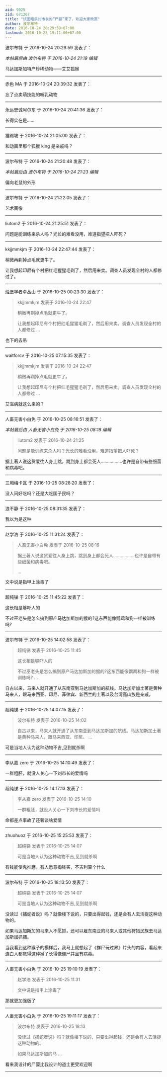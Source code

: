 ```yaml
---
aid: 9025
zid: 671267
title: "试图暗杀刘市长的“尸婴”来了，欢迎大家欣赏"
author: 波尔布特
date: 2016-10-24 20:29:59+07:00
lastmod: 2016-10-25 19:11:00+07:00
---
```


波尔布特 于 2016-10-24 20:29:59 发表了：

_本帖最后由 波尔布特 于 2016-10-24 21:19 编辑_

马达加斯加特产珍稀动物——艾艾狐猴

---

赤色 MA 于 2016-10-24 20:39:32 发表了：

忘了点卖萌技能的哺乳动物

---

永远忠诚阿尔东 于 2016-10-24 20:41:36 发表了：

长得实在是……

---

猫踢坡 于 2016-10-24 21:05:00 发表了：

和动画里那个狐猴 king 是亲戚吗？

---

波尔布特 于 2016-10-24 21:20:48 发表了：

_本帖最后由 波尔布特 于 2016-10-24 21:23 编辑_

偏向老鼠的外形

---

波尔布特 于 2016-10-24 21:22:05 发表了：

艺术画像

---

liutom2 于 2016-10-24 21:25:51 发表了：

问题是能训练来杀人吗？光长的难看没用，难道指望把人吓死？

---

kkjjmmkjm 于 2016-10-24 22:47:44 发表了：

稍微再剃掉点毛就更牛了。

让我想起印尼有个村把红毛猩猩毛剃了，然后用来卖。调查人员发现全村的人都修过了。

---

烛堡学者卓丛山 于 2016-10-25 00:23:30 发表了：

> kkjjmmkjm 发表于 2016-10-24 22:47
>
> 稍微再剃掉点毛就更牛了。
>
> 让我想起印尼有个村把红毛猩猩毛剃了，然后用来卖。调查人员发现全村的人都修过 ...

也下的去吊

---

waitforcv 于 2016-10-25 07:15:35 发表了：

> kkjjmmkjm 发表于 2016-10-24 22:47
>
> 稍微再剃掉点毛就更牛了。
>
> 让我想起印尼有个村把红毛猩猩毛剃了，然后用来卖。调查人员发现全村的人都修过 ...

艾滋病就这么来的？

---

人畜无害小白免 于 2016-10-25 08:16:51 发表了：

_本帖最后由 人畜无害小白免 于 2016-10-25 08:18 编辑_

> liutom2 发表于 2016-10-24 21:25
>
> 问题是能训练来杀人吗？光长的难看没用，难道指望把人吓死？

据土著人说这货爱往人身上跳，跳到身上都会死人.................也许是自带有些细菌和病毒吧。

---

三厢梅卡瓦 于 2016-10-25 08:28:20 发表了：

没人问好吃吗？还是大吃国子民吗？

---

浪不静 于 2016-10-25 08:31:35 发表了：

我以为是这种

---

赵学浩 于 2016-10-25 11:31:24 发表了：

> 人畜无害小白免 发表于 2016-10-25 08:16
>
> 据土著人说这货爱往人身上跳，跳到身上都会死人.................也许是自带有些细菌和病毒吧。
>
> ...

文中说是指甲上涂毒了

---

超纯锑 于 2016-10-25 11:45:22 发表了：

这长相是够吓人的

不过巫老头是怎么搞到原产马达加斯加的猴的?这东西能像鹦鹉和狗一样被训练吗?

---

波尔布特 于 2016-10-25 14:02:58 发表了：

> 超纯锑 发表于 2016-10-25 11:45
>
> 这长相是够吓人的
>
> 不过巫老头是怎么搞到原产马达加斯加的猴的?这东西能像鹦鹉和狗一样被训练吗? ...

自古以来，马来人就开通了从东南亚到马达加斯加的航线。马达加斯加土著是黄种马来人，跟马来西亚、印尼、菲律宾、新西兰的土著以及台湾高山族是亲戚。

---

超纯锑 于 2016-10-25 14:07:15 发表了：

> 波尔布特 发表于 2016-10-25 14:02
>
> 自古以来，马来人就开通了从东南亚到马达加斯加的航线。马达加斯加土著是黄种马来人，跟马来西亚、印尼、 ...

可是当地人认为这种动物不吉,见到就杀啊

---

李从嘉 zero 于 2016-10-25 14:10:49 发表了：

一群粗胚，就没人关心一下刘市长的爱情吗

---

超纯锑 于 2016-10-25 14:17:13 发表了：

> 李从嘉 zero 发表于 2016-10-25 14:10
>
> 一群粗胚，就没人关心一下刘市长的爱情吗

命都差点事故了还奢谈啥爱情

---

zhuohuoz 于 2016-10-25 15:25:53 发表了：

> 超纯锑 发表于 2016-10-25 14:07
>
> 可是当地人认为这种动物不吉,见到就杀啊

有钱能使鬼推磨，有人愿意掏钱买，不吉利算个什么

---

波尔布特 于 2016-10-25 18:13:50 发表了：

> 超纯锑 发表于 2016-10-25 14:07
>
> 可是当地人认为这种动物不吉,见到就杀啊

没读过《捕蛇者说》吗？就像楼下说的，只要出得起钱，还是会有人去活捉这种动物的。

如果马达加斯加的马来人不愿抓，还可以雇东南亚的马来人或其他狩猎民族去马达加斯加抓捕。

当我看到这种猴子的模样后，我马上就想起了《群尸玩过界》片头的内容，看起来连白人都觉得这种猴子长得像僵尸并且有病毒。

---

人畜无害小白免 于 2016-10-25 19:10:19 发表了：

> 赵学浩 发表于 2016-10-25 11:31
>
> 文中说是指甲上涂毒了

那就更加强版了

---

人畜无害小白免 于 2016-10-25 19:11:17 发表了：

> 波尔布特 发表于 2016-10-25 18:13
>
> 没读过《捕蛇者说》吗？就像楼下说的，只要出得起钱，还是会有人去活捉这种动物的。
>
> 如果马达加斯加的马 ...

看来我设计的尸婴比我设计的道士更受欢迎啊

---
